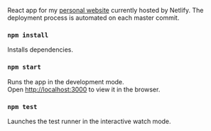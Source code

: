 React app for my [personal website](https://bryan-lutz.com/) currently hosted by Netlify. The deployment process is automated on each master commit.

### `npm install`

Installs dependencies.

### `npm start`

Runs the app in the development mode.<br />
Open [http://localhost:3000](http://localhost:3000) to view it in the browser.

### `npm test`

Launches the test runner in the interactive watch mode.<br />

